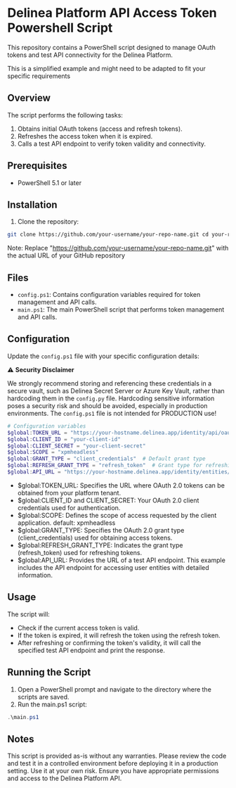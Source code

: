
# Delinea Platform API Access Token Powershell Script

This repository contains a PowerShell script designed to manage OAuth tokens and test API connectivity for the Delinea Platform.

This is a simplified example and might need to be adapted to fit your specific requirements

## Overview

The script performs the following tasks:
1. Obtains initial OAuth tokens (access and refresh tokens).
2. Refreshes the access token when it is expired.
3. Calls a test API endpoint to verify token validity and connectivity.

## Prerequisites
- PowerShell 5.1 or later

## Installation

1. Clone the repository:

``` bash
git clone https://github.com/your-username/your-repo-name.git cd your-repo-name
```

Note: Replace "https://github.com/your-username/your-repo-name.git" with the actual URL of your GitHub repository


## Files

- `config.ps1`: Contains configuration variables required for token management and API calls.
- `main.ps1`: The main PowerShell script that performs token management and API calls.

## Configuration

Update the `config.ps1` file with your specific configuration details:

⚠️ **Security Disclaimer**  

We strongly recommend storing and referencing these credentials in a secure vault, such as Delinea Secret Server or Azure Key Vault, rather than hardcoding them in the `config.py` file. Hardcoding sensitive information poses a security risk and should be avoided, especially in production environments. The `config.ps1` file is not intended for PRODUCTION use!

```powershell
# Configuration variables
$global:TOKEN_URL = "https://your-hostname.delinea.app/identity/api/oauth2/token/xpmplatform"
$global:CLIENT_ID = "your-client-id"
$global:CLIENT_SECRET = "your-client-secret"
$global:SCOPE = "xpmheadless"  
$global:GRANT_TYPE = "client_credentials"  # Default grant type
$global:REFRESH_GRANT_TYPE = "refresh_token"  # Grant type for refreshing the token
$global:API_URL = "https://your-hostname.delinea.app/identity/entities/xpmusers?detail=true"  # Test API endpoint
```

- $global:TOKEN_URL: Specifies the URL where OAuth 2.0 tokens can be obtained from your platform tenant.
- $global:CLIENT_ID and CLIENT_SECRET: Your OAuth 2.0 client credentials used for authentication.
- $global:SCOPE: Defines the scope of access requested by the client application. default: xpmheadless
- $global:GRANT_TYPE: Specifies the OAuth 2.0 grant type (client_credentials) used for obtaining access tokens. 
- $global:REFRESH_GRANT_TYPE: Indicates the grant type (refresh_token) used for refreshing tokens.
- $global:API_URL: Provides the URL of a test API endpoint. This example includes the API endpoint for accessing user entities with detailed information.

## Usage

The script will:

- Check if the current access token is valid.
- If the token is expired, it will refresh the token using the refresh token.
- After refreshing or confirming the token's validity, it will call the specified test API endpoint and print the response.


## Running the Script

1. Open a PowerShell prompt and navigate to the directory where the scripts are saved.
2. Run the main.ps1 script:

```powershell
.\main.ps1
```



## Notes
This script is provided as-is without any warranties. Please review the code and test it in a controlled environment before deploying it in a production setting. Use it at your own risk.
Ensure you have appropriate permissions and access to the Delinea Platform API.
